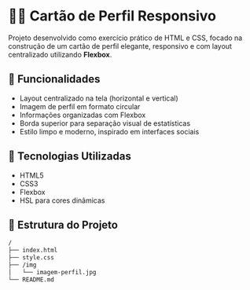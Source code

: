 # 🧑‍💻 Cartão de Perfil Responsivo

Projeto desenvolvido como exercício prático de HTML e CSS, focado na construção de um cartão de perfil elegante, responsivo e com layout centralizado utilizando **Flexbox**.


## 🚀 Funcionalidades

- Layout centralizado na tela (horizontal e vertical)
- Imagem de perfil em formato circular
- Informações organizadas com Flexbox
- Borda superior para separação visual de estatísticas
- Estilo limpo e moderno, inspirado em interfaces sociais

## 🧱 Tecnologias Utilizadas

- HTML5
- CSS3
- Flexbox
- HSL para cores dinâmicas

## 📁 Estrutura do Projeto

```bash
/
├── index.html
├── style.css
├── /img
│   └── imagem-perfil.jpg
└── README.md